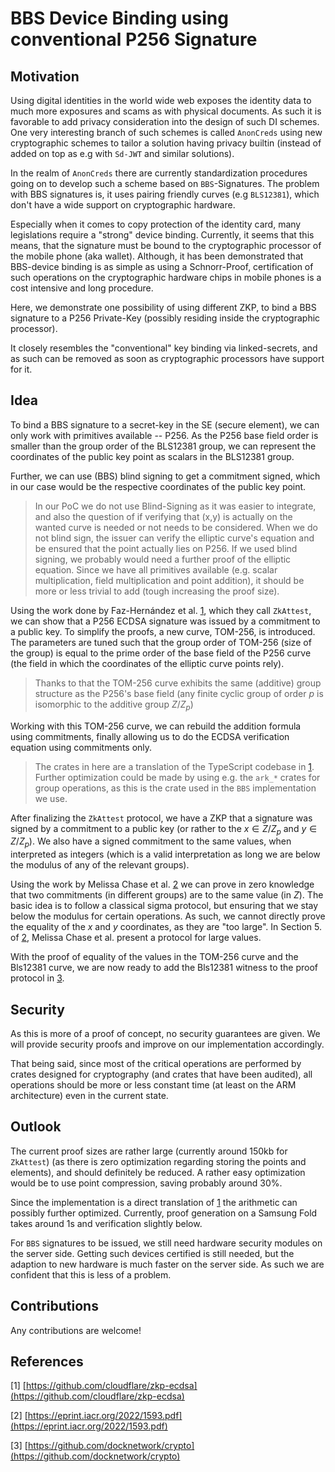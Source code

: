 # BBS Device Binding using conventional P256 Signature

## Motivation

Using digital identities in the world wide web exposes the identity data to much more exposures and scams as with physical documents. As such it is favorable to add privacy consideration into the design of such DI schemes. One very interesting branch of such schemes is called `AnonCreds` using new cryptographic schemes to tailor a solution having privacy builtin (instead of added on top as e.g with `Sd-JWT` and similar solutions).

In the realm of `AnonCreds` there are currently standardization procedures going on to develop such a scheme based on `BBS`-Signatures. The problem with BBS signatures is, it uses pairing friendly curves (e.g `BLS12381`), which don't have a wide support on cryptographic hardware.

Especially when it comes to copy protection of the identity card, many legislations require a "strong" device binding. Currently, it seems that this means, that the signature must be bound to the cryptographic processor of the mobile phone (aka wallet). Although, it has been demonstrated that BBS-device binding is as simple as using a Schnorr-Proof, certification of such operations on the cryptographic hardware chips in mobile phones is a cost intensive and long procedure.

Here, we demonstrate one possibility of using different ZKP, to bind a BBS signature to a P256 Private-Key (possibly residing inside the cryptographic processor).

It closely resembles the "conventional" key binding via linked-secrets, and as such can be removed as soon as cryptographic processors have support for it.

## Idea

To bind a BBS signature to a secret-key in the SE (secure element), we can only work with primitives available -- P256. As the P256 base field order is smaller than the group order of the BLS12381 group, we can represent the coordinates of the public key point as scalars in the BLS12381 group.

Further, we can use (BBS) blind signing to get a commitment signed, which in our case would be the respective coordinates of the public key point.

> In our PoC we do not use Blind-Signing as it was easier to integrate, and also the question of if verifying that (x,y) is actually on the wanted curve is needed or not needs to be considered. When we do not blind sign, the issuer can verify the elliptic curve's equation and be ensured that the point actually lies on P256. If we used blind signing, we probably would need a further proof of the elliptic equation. Since we have all primitives available (e.g. scalar multiplication, field multiplication and point addition), it should be more or less trivial to add (tough increasing the proof size).

Using the work done by Faz-Hernández et al. [1](https://github.com/cloudflare/zkp-ecdsa), which they call `ZkAttest`, we can show that a P256 ECDSA signature was issued by a commitment to a public key. To simplify the proofs, a new curve, TOM-256, is introduced. The parameters are tuned such that the group order of TOM-256 (size of the group) is equal to the prime order of the base field of the P256 curve (the field in which the coordinates of the elliptic curve points rely).

> Thanks to that the TOM-256 curve exhibits the same (additive) group structure as the P256's base field (any finite cyclic group of order $p$ is isomorphic to the additive group $Z/Z_p$)

Working with this TOM-256 curve, we can rebuild the addition formula using commitments, finally allowing us to do the ECDSA verification equation using commitments only.

> The crates in here are a translation of the TypeScript codebase in [1](https://github.com/cloudflare/zkp-ecdsa). Further optimization could be made by using e.g. the `ark_*` crates for group operations, as this is the crate used in the `BBS` implementation we use.

After finalizing the `ZkAttest` protocol, we have a ZKP that a signature was signed by a commitment to a public key (or rather to the $x \in Z/Z_p$ and $y \in Z/Z_p$). We also have a signed commitment to the same values, when interpreted as integers (which is a valid interpretation as long we are below the modulus of any of the relevant groups).

Using the work by Melissa Chase et al. [2](https://eprint.iacr.org/2022/1593.pdf) we can prove in zero knowledge that two commitments (in different groups) are to the same value (in $Z$). The basic idea is to follow a classical sigma protocol, but ensuring that we stay below the modulus for certain operations. As such, we cannot directly prove the equality of the $x$ and $y$ coordinates, as they are "too large". In Section 5. of [2](https://eprint.iacr.org/2022/1593.pdf), Melissa Chase et al. present a protocol for large values.

With the proof of equality of the values in the TOM-256 curve and the Bls12381 curve, we are now ready to add the Bls12381 witness to the proof protocol in [3](https://github.com/docknetwork/crypto).

## Security

As this is more of a proof of concept, no security guarantees are given. We will provide security proofs and improve on our implementation accordingly.

That being said, since most of the critical operations are performed by crates designed for cryptography (and crates that have been audited), all operations should be more or less constant time (at least on the ARM architecture) even in the current state.

## Outlook

The current proof sizes are rather large (currently around 150kb for `ZkAttest`) (as there is zero optimization regarding storing the points and elements), and should definitely be reduced. A rather easy optimization would be to use point compression, saving probably around 30%.

Since the implementation is a direct translation of [1](https://github.com/cloudflare/zkp-ecdsa) the arithmetic can possibly further optimized. Currently, proof generation on a Samsung Fold takes around 1s and verification slightly below.

For `BBS` signatures to be issued, we still need hardware security modules on the server side. Getting such devices certified is still needed, but the adaption to new hardware is much faster on the server side. As such we are confident that this is less of a problem.

## Contributions

Any contributions are welcome!

## References

[1] [https://github.com/cloudflare/zkp-ecdsa](https://github.com/cloudflare/zkp-ecdsa)

[2] [https://eprint.iacr.org/2022/1593.pdf](https://eprint.iacr.org/2022/1593.pdf)

[3] [https://github.com/docknetwork/crypto](https://github.com/docknetwork/crypto)
